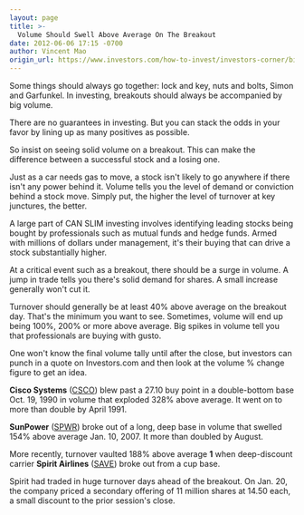 ```yaml
---
layout: page
title: >-
  Volume Should Swell Above Average On The Breakout
date: 2012-06-06 17:15 -0700
author: Vincent Mao
origin_url: https://www.investors.com/how-to-invest/investors-corner/big-volume-equals-institutional-demand
---
```





Some things should always go together: lock and key, nuts and bolts, Simon and Garfunkel. In investing, breakouts should always be accompanied by big volume.


There are no guarantees in investing. But you can stack the odds in your favor by lining up as many positives as possible.


So insist on seeing solid volume on a breakout. This can make the difference between a successful stock and a losing one.


Just as a car needs gas to move, a stock isn't likely to go anywhere if there isn't any power behind it. Volume tells you the level of demand or conviction behind a stock move. Simply put, the higher the level of turnover at key junctures, the better.


A large part of CAN SLIM investing involves identifying leading stocks being bought by professionals such as mutual funds and hedge funds. Armed with millions of dollars under management, it's their buying that can drive a stock substantially higher.


At a critical event such as a breakout, there should be a surge in volume. A jump in trade tells you there's solid demand for shares. A small increase generally won't cut it.


Turnover should generally be at least 40% above average on the breakout day. That's the minimum you want to see. Sometimes, volume will end up being 100%, 200% or more above average. Big spikes in volume tell you that professionals are buying with gusto.


One won't know the final volume tally until after the close, but investors can punch in a quote on Investors.com and then look at the volume % change figure to get an idea.


**Cisco Systems** ([CSCO](https://research.investors.com/quote.aspx?symbol=CSCO)) blew past a 27.10 buy point in a double-bottom base Oct. 19, 1990 in volume that exploded 328% above average. It went on to more than double by April 1991.


**SunPower** ([SPWR](https://research.investors.com/quote.aspx?symbol=SPWR)) broke out of a long, deep base in volume that swelled 154% above average Jan. 10, 2007. It more than doubled by August.


More recently, turnover vaulted 188% above average **1** when deep-discount carrier **Spirit Airlines** ([SAVE](https://research.investors.com/quote.aspx?symbol=SAVE)) broke out from a cup base.


Spirit had traded in huge turnover days ahead of the breakout. On Jan. 20, the company priced a secondary offering of 11 million shares at 14.50 each, a small discount to the prior session's close.




